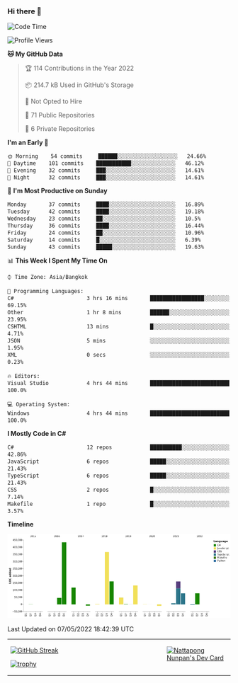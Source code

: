 ### Hi there 👋

<!--START_SECTION:waka-->
![Code Time](http://img.shields.io/badge/Code%20Time-0-blue)

![Profile Views](http://img.shields.io/badge/Profile%20Views-1-blue)

**🐱 My GitHub Data** 

> 🏆 114 Contributions in the Year 2022
 > 
> 📦 214.7 kB Used in GitHub's Storage 
 > 
> 🚫 Not Opted to Hire
 > 
> 📜 71 Public Repositories 
 > 
> 🔑 6 Private Repositories  
 > 
**I'm an Early 🐤** 

```text
🌞 Morning    54 commits     ██████░░░░░░░░░░░░░░░░░░░   24.66% 
🌆 Daytime    101 commits    ███████████░░░░░░░░░░░░░░   46.12% 
🌃 Evening    32 commits     ███░░░░░░░░░░░░░░░░░░░░░░   14.61% 
🌙 Night      32 commits     ███░░░░░░░░░░░░░░░░░░░░░░   14.61%

```
📅 **I'm Most Productive on Sunday** 

```text
Monday       37 commits     ████░░░░░░░░░░░░░░░░░░░░░   16.89% 
Tuesday      42 commits     ████░░░░░░░░░░░░░░░░░░░░░   19.18% 
Wednesday    23 commits     ██░░░░░░░░░░░░░░░░░░░░░░░   10.5% 
Thursday     36 commits     ████░░░░░░░░░░░░░░░░░░░░░   16.44% 
Friday       24 commits     ██░░░░░░░░░░░░░░░░░░░░░░░   10.96% 
Saturday     14 commits     █░░░░░░░░░░░░░░░░░░░░░░░░   6.39% 
Sunday       43 commits     █████░░░░░░░░░░░░░░░░░░░░   19.63%

```


📊 **This Week I Spent My Time On** 

```text
⌚︎ Time Zone: Asia/Bangkok

💬 Programming Languages: 
C#                       3 hrs 16 mins       █████████████████░░░░░░░░   69.15% 
Other                    1 hr 8 mins         ██████░░░░░░░░░░░░░░░░░░░   23.95% 
CSHTML                   13 mins             █░░░░░░░░░░░░░░░░░░░░░░░░   4.71% 
JSON                     5 mins              ░░░░░░░░░░░░░░░░░░░░░░░░░   1.95% 
XML                      0 secs              ░░░░░░░░░░░░░░░░░░░░░░░░░   0.23%

🔥 Editors: 
Visual Studio            4 hrs 44 mins       █████████████████████████   100.0%

💻 Operating System: 
Windows                  4 hrs 44 mins       █████████████████████████   100.0%

```

**I Mostly Code in C#** 

```text
C#                       12 repos            ██████████░░░░░░░░░░░░░░░   42.86% 
JavaScript               6 repos             █████░░░░░░░░░░░░░░░░░░░░   21.43% 
TypeScript               6 repos             █████░░░░░░░░░░░░░░░░░░░░   21.43% 
CSS                      2 repos             █░░░░░░░░░░░░░░░░░░░░░░░░   7.14% 
Makefile                 1 repo              █░░░░░░░░░░░░░░░░░░░░░░░░   3.57%

```


**Timeline**

![Chart not found](https://raw.githubusercontent.com/aixasz/aixasz/main/charts/bar_graph.png) 


 Last Updated on 07/05/2022 18:42:39 UTC
<!--END_SECTION:waka-->

<table>
<tr>
<td width="70%" valign="top">
 
 [![GitHub Streak](http://github-readme-streak-stats.herokuapp.com?user=aixasz&theme=github-dark&hide_border=true&date_format=%5BY%20%5DM%20j)](https://git.io/streak-stats)

 [![trophy](https://github-profile-trophy.vercel.app/?username=aixasz&theme=onedark)](https://github.com/ryo-ma/github-profile-trophy)
 </td>
<td width="30%" valign="top">
 
<a href="https://app.daily.dev/aixasz"><img src="https://api.daily.dev/devcards/403207936e6547c9a85ea449e9f3abe8.png?r=re8" alt="Nattapong Nunpan's Dev Card"/></a>

 </td>
</tr>
</table>
 
